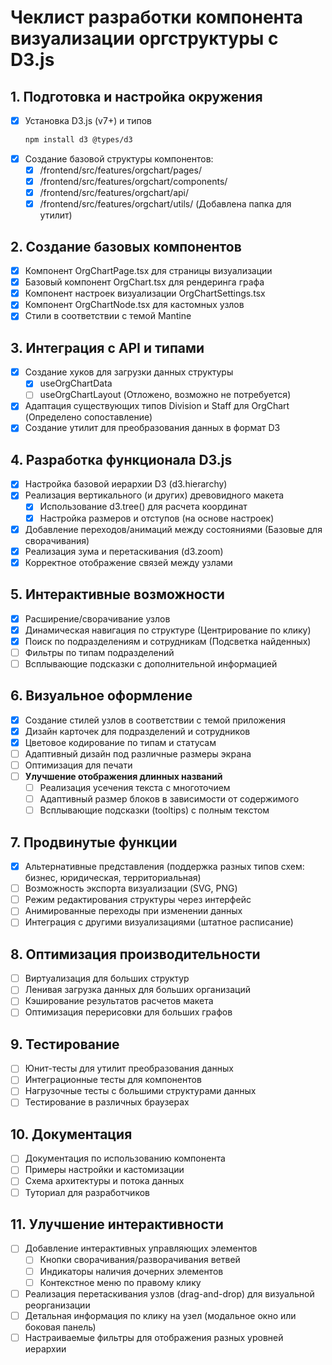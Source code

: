 # Чеклист разработки компонента визуализации оргструктуры с D3.js

## 1. Подготовка и настройка окружения
- [x] Установка D3.js (v7+) и типов
  ```bash
  npm install d3 @types/d3
  ```
- [x] Создание базовой структуры компонентов:
  - [x] /frontend/src/features/orgchart/pages/
  - [x] /frontend/src/features/orgchart/components/
  - [x] /frontend/src/features/orgchart/api/
  - [x] /frontend/src/features/orgchart/utils/ (Добавлена папка для утилит)

## 2. Создание базовых компонентов
- [x] Компонент OrgChartPage.tsx для страницы визуализации
- [x] Базовый компонент OrgChart.tsx для рендеринга графа
- [x] Компонент настроек визуализации OrgChartSettings.tsx
- [x] Компонент OrgChartNode.tsx для кастомных узлов
- [x] Стили в соответствии с темой Mantine

## 3. Интеграция с API и типами
- [x] Создание хуков для загрузки данных структуры
  - [x] useOrgChartData
  - [ ] useOrgChartLayout (Отложено, возможно не потребуется)
- [x] Адаптация существующих типов Division и Staff для OrgChart (Определено сопоставление)
- [x] Создание утилит для преобразования данных в формат D3

## 4. Разработка функционала D3.js
- [x] Настройка базовой иерархии D3 (d3.hierarchy)
- [x] Реализация вертикального (и других) древовидного макета
  - [x] Использование d3.tree() для расчета координат
  - [x] Настройка размеров и отступов (на основе настроек)
- [x] Добавление переходов/анимаций между состояниями (Базовые для сворачивания)
- [x] Реализация зума и перетаскивания (d3.zoom)
- [x] Корректное отображение связей между узлами

## 5. Интерактивные возможности
- [x] Расширение/сворачивание узлов
- [x] Динамическая навигация по структуре (Центрирование по клику)
- [x] Поиск по подразделениям и сотрудникам (Подсветка найденных)
- [ ] Фильтры по типам подразделений
- [ ] Всплывающие подсказки с дополнительной информацией

## 6. Визуальное оформление
- [x] Создание стилей узлов в соответствии с темой приложения
- [x] Дизайн карточек для подразделений и сотрудников
- [x] Цветовое кодирование по типам и статусам
- [ ] Адаптивный дизайн под различные размеры экрана
- [ ] Оптимизация для печати
- [ ] **Улучшение отображения длинных названий**
  - [ ] Реализация усечения текста с многоточием
  - [ ] Адаптивный размер блоков в зависимости от содержимого
  - [ ] Всплывающие подсказки (tooltips) с полным текстом

## 7. Продвинутые функции
- [x] Альтернативные представления (поддержка разных типов схем: бизнес, юридическая, территориальная)
- [ ] Возможность экспорта визуализации (SVG, PNG)
- [ ] Режим редактирования структуры через интерфейс
- [ ] Анимированные переходы при изменении данных
- [ ] Интеграция с другими визуализациями (штатное расписание)

## 8. Оптимизация производительности
- [ ] Виртуализация для больших структур
- [ ] Ленивая загрузка данных для больших организаций
- [ ] Кэширование результатов расчетов макета
- [ ] Оптимизация перерисовки для больших графов

## 9. Тестирование
- [ ] Юнит-тесты для утилит преобразования данных
- [ ] Интеграционные тесты для компонентов
- [ ] Нагрузочные тесты с большими структурами данных
- [ ] Тестирование в различных браузерах

## 10. Документация
- [ ] Документация по использованию компонента
- [ ] Примеры настройки и кастомизации
- [ ] Схема архитектуры и потока данных
- [ ] Туториал для разработчиков

## 11. Улучшение интерактивности
- [ ] Добавление интерактивных управляющих элементов
  - [ ] Кнопки сворачивания/разворачивания ветвей
  - [ ] Индикаторы наличия дочерних элементов
  - [ ] Контекстное меню по правому клику
- [ ] Реализация перетаскивания узлов (drag-and-drop) для визуальной реорганизации
- [ ] Детальная информация по клику на узел (модальное окно или боковая панель)
- [ ] Настраиваемые фильтры для отображения разных уровней иерархии
